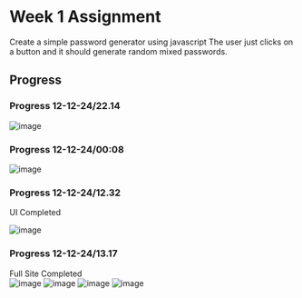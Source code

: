 # Week 1 Assignment
Create a simple password generator using javascript The user just clicks on a button and it should generate random mixed passwords.

## Progress
### Progress 12-12-24/22.14
![image](https://github.com/user-attachments/assets/3a26dc13-657d-40dd-b840-6f70e47315a8)

### Progress 12-12-24/00:08
![image](https://github.com/user-attachments/assets/e6c8ee27-03e6-4c11-a669-a4938fce8f63)

### Progress 12-12-24/12.32
UI Completed  
  
![image](https://github.com/user-attachments/assets/68433505-fbc7-4807-91a7-e748344df96c)

### Progress 12-12-24/13.17
Full Site Completed  
![image](https://github.com/user-attachments/assets/a0b62b58-c552-4385-bf7a-5bbeee9aac3e)
![image](https://github.com/user-attachments/assets/c8ce96ef-cf1e-4bff-a145-b8018c31df2d)
![image](https://github.com/user-attachments/assets/7de13854-ff30-4a41-8376-423b2f6db238)
![image](https://github.com/user-attachments/assets/69ddd0da-094f-4374-b1f8-a30270919d68)
